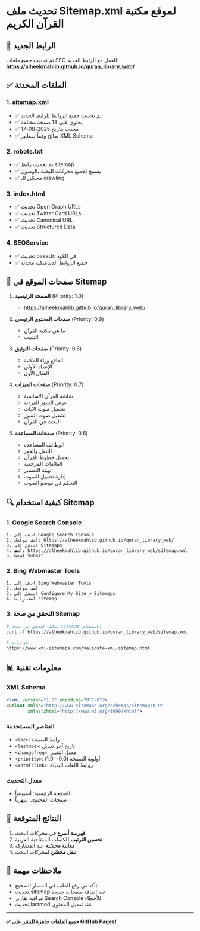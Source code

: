 # تحديث ملف Sitemap.xml لموقع مكتبة القرآن الكريم

## 📍 الرابط الجديد
تم تحديث جميع ملفات SEO للعمل مع الرابط الجديد:
**https://alheekmahlib.github.io/quran_library_web/**

## ✅ الملفات المحدثة

### 1. sitemap.xml
- ✅ تم تحديث جميع الروابط للرابط الجديد
- ✅ يحتوي على 18 صفحة مختلفة
- ✅ محدث بتاريخ 2025-08-17
- ✅ صالح وفقاً لمعايير XML Schema

### 2. robots.txt
- ✅ تم تحديث رابط sitemap
- ✅ يسمح لجميع محركات البحث بالوصول
- ✅ محسّن للـ crawling

### 3. index.html
- ✅ تحديث Open Graph URLs
- ✅ تحديث Twitter Card URLs
- ✅ تحديث Canonical URL
- ✅ تحديث Structured Data

### 4. SEOService
- ✅ تحديث baseUrl في الكود
- ✅ جميع الروابط الديناميكية محدثة

## 🎯 صفحات الموقع في Sitemap

1. **الصفحة الرئيسية** (Priority: 1.0)
   - https://alheekmahlib.github.io/quran_library_web/

2. **صفحات المحتوى الرئيسي** (Priority: 0.9)
   - ما هي مكتبة القرآن
   - التثبيت

3. **صفحات التوثيق** (Priority: 0.8)
   - الدافع وراء المكتبة
   - الإعداد الأولي
   - المثال الأول

4. **صفحات الميزات** (Priority: 0.7)
   - شاشة القرآن الأساسية
   - عرض السور الفردية
   - تشغيل صوت الآيات
   - تشغيل صوت السور
   - البحث في القرآن

5. **صفحات المساعدة** (Priority: 0.6)
   - الوظائف المساعدة
   - التنقل والقفز
   - تحميل خطوط القرآن
   - العلامات المرجعية
   - تهيئة التفسير
   - إدارة تحميل الصوت
   - التحكم في موضع الصوت

## 🔍 كيفية استخدام Sitemap

### 1. Google Search Console
```
1. اذهب إلى Google Search Console
2. أضف موقعك: https://alheekmahlib.github.io/quran_library_web/
3. انتقل إلى Sitemaps
4. أضف: https://alheekmahlib.github.io/quran_library_web/sitemap.xml
5. اضغط Submit
```

### 2. Bing Webmaster Tools
```
1. اذهب إلى Bing Webmaster Tools
2. أضف موقعك
3. انتقل إلى Configure My Site > Sitemaps
4. أضف رابط sitemap
```

### 3. التحقق من صحة Sitemap
```bash
# يمكنك التحقق من صحة sitemap باستخدام:
curl -I https://alheekmahlib.github.io/quran_library_web/sitemap.xml

# أو زيارة:
https://www.xml-sitemaps.com/validate-xml-sitemap.html
```

## 📊 معلومات تقنية

### XML Schema
```xml
<?xml version="1.0" encoding="UTF-8"?>
<urlset xmlns="http://www.sitemaps.org/schemas/sitemap/0.9" 
        xmlns:xhtml="http://www.w3.org/1999/xhtml">
```

### العناصر المستخدمة
- `<loc>`: رابط الصفحة
- `<lastmod>`: تاريخ آخر تعديل
- `<changefreq>`: معدل التغيير
- `<priority>`: أولوية الصفحة (0.0 - 1.0)
- `<xhtml:link>`: روابط اللغات البديلة

### معدل التحديث
- الصفحة الرئيسية: أسبوعياً
- صفحات المحتوى: شهرياً

## 🚀 النتائج المتوقعة

1. **فهرسة أسرع** في محركات البحث
2. **تحسين الترتيب** للكلمات المفتاحية العربية
3. **معاينة محسّنة** عند المشاركة
4. **تنقل محسّن** لمحركات البحث

## 📝 ملاحظات مهمة

- تأكد من رفع الملف في المسار الصحيح
- تحديث sitemap عند إضافة صفحات جديدة
- مراقبة تقارير Search Console للأخطاء
- تحديث lastmod عند تعديل المحتوى

---

**✅ جميع الملفات جاهزة للنشر على GitHub Pages!**
